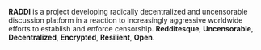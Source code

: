 **RADDI** is a project developing radically decentralized and uncensorable discussion platform
in a reaction to increasingly aggressive worldwide efforts to establish and enforce censorship.
**Redditesque**, **Uncensorable**, **Decentralized**, **Encrypted**, **Resilient**, **Open**.
